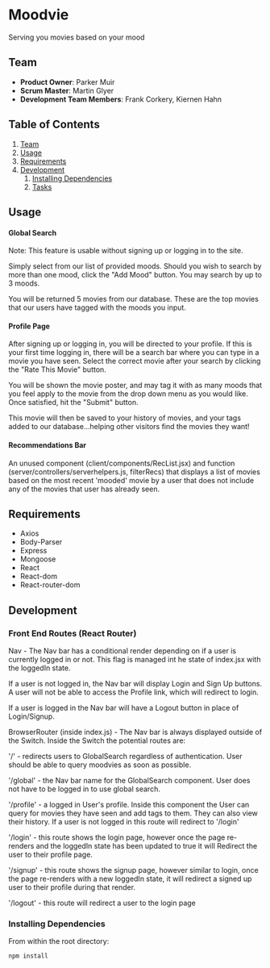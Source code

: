 # Moodvie

Serving you movies based on your mood

## Team

  - __Product Owner__: Parker Muir
  - __Scrum Master__: Martin Glyer
  - __Development Team Members__: Frank Corkery, Kiernen Hahn

## Table of Contents

1. [Team](#team)
1. [Usage](#Usage)
1. [Requirements](#requirements)
1. [Development](#development)
    1. [Installing Dependencies](#installing-dependencies)
    1. [Tasks](#tasks)

## Usage

#### Global Search

Note: This feature is usable without signing up or logging in to the site.

Simply select from our list of provided moods. Should you wish to search by more than one mood, click the "Add Mood" button.  You may search by up to 3 moods.

You will be returned 5 movies from our database.  These are the top movies that our users have tagged with the moods you input.

#### Profile Page

After signing up or logging in, you will be directed to your profile.  If this is your first time logging in, there will be a search bar where you can type in a movie you have seen.  Select the correct movie after your search by clicking the "Rate This Movie" button.

You will be shown the movie poster, and may tag it with as many moods that you feel apply to the movie from the drop down menu as you would like.  Once satisfied, hit the "Submit" button.

This movie will then be saved to your history of movies, and your tags added to our database...helping other visitors find the movies they want!

#### Recommendations Bar

An unused component (client/components/RecList.jsx) and function (server/controllers/serverhelpers.js, filterRecs) that displays a list of movies based on the most recent 'mooded' movie by a user that does not include any of the movies that user has already seen.  

## Requirements

- Axios
- Body-Parser
- Express
- Mongoose
- React 
- React-dom
- React-router-dom

## Development

### Front End Routes (React Router)

Nav - The Nav bar has a conditional render depending on if a user is currently logged in or not. This flag is managed int he state of index.jsx with the loggedIn state.

If a user is not logged in, the Nav bar will display Login and Sign Up buttons. A user will not be able to access the Profile link, which will redirect to login.

If a user is logged in the Nav bar will have a Logout button in place of Login/Signup.

BrowserRouter (inside index.js) - The Nav bar is always displayed outside of the Switch. Inside the Switch the potential routes are:

'/' - redirects users to GlobalSearch regardless of authentication. User should be able to query moodvies as soon as possible.

'/global' - the Nav bar name for the GlobalSearch component. User does not have to be logged in to use global search.

'/profile' - a logged in User's profile. Inside this component the User can query for movies they have seen and add tags to them. They can also view their history. If a user is not logged in this route will redirect to '/login'

'/login' - this route shows the login page, however once the page re-renders and the loggedIn state has been updated to true it will Redirect the user to their profile page.

'/signup' - this route shows the signup page, however similar to login, once the page re-renders with a new loggedIn state, it will redirect a signed up user to their profile during that render.

'/logout' - this route will redirect a user to the login page

### Installing Dependencies

From within the root directory:

```sh
npm install
```